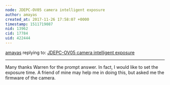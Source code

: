 ```yaml
---
node: JDEPC-OV05 camera intelligent exposure
author: amayas
created_at: 2017-11-26 17:58:07 +0000
timestamp: 1511719087
nid: 13962
cid: 17784
uid: 422444
---
```




[amayas](../profile/amayas) replying to: [JDEPC-OV05 camera intelligent exposure](../notes/tim_spec/02-26-2017/jdepc-ov05-camera-intelligent-exposure)

----
Many thanks Warren for the prompt answer. In fact, I would like to set the exposure time. A friend of mine may help me in doing this, but asked me the firmware of the camera.